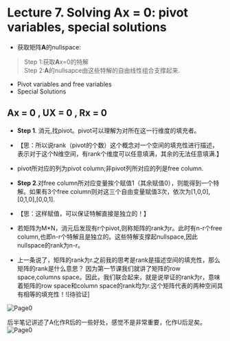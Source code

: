 # Lecture 7. Solving Ax = 0: pivot variables, special solutions
* 获取矩阵**A**的nullspace:   
> Step 1:获取**A**x=0的特解   
> Step 2:**A**的nullsapce由这些特解的自由线性组合支撑起来.    

* Pivot variables and free variables
* Special Solutions  

## Ax = 0 , UX = 0 , Rx = 0

* **Step 1**. 消元,找pivot。pivot可以理解为对所在这一行维度的填充者。
 *  【思：所以说rank（pivot的个数）这个概念对一个空间的填充性进行描述，表示对于这个N维空间，有rank个维度可以任意填满，其余的无法任意填满.】      
 * pivot所对应的列为pivot column;非pivot列所对应的列是free column.    
      
* **Step 2**.对free column所对应变量挨个赋值1（其余赋值0），则能得到一个特解。如果有3个free column则对这三个自由变量赋值3次，依次为[1,0,0],[0,1,0],[0,0,1].
 * 【思：这样赋值，可以保证特解直接是独立的！】  
 * 若矩阵为M*N，消元后发现有r个pivot,则称矩阵的rank为r。此时有n-r个free column,也即n-r个特解且是独立的。这些特解支撑起nullspace,因此nullspace的rank为n-r。
 * 上一条说了，矩阵的rank为r.之前我的思考是rank是描述空间的填充性，那么矩阵的rank是什么意思？ 因为第一节课我们就讲了矩阵的row space,columns space。因此，我们联合起来，就是说举证的rank为r，意味着矩阵的row space和column space的rank均为r.这个矩阵代表的两种空间具有相等的填充性！![待验证]
     

![Page0](https://github.com/zhukuixi/RainyNight/blob/master/LinearAlgebra/Images/L7_1.jpg)  

后半笔记讲述了A化作R后的一些好处，感觉不是非常重要，化作U后足矣。    
![Page0](https://github.com/zhukuixi/RainyNight/blob/master/LinearAlgebra/Images/L7_2.jpg)
